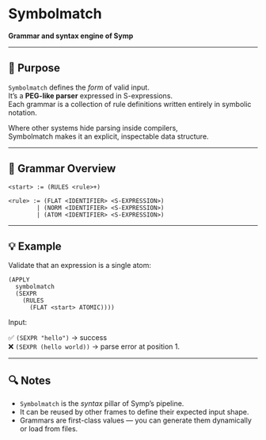 # Symbolmatch

**Grammar and syntax engine of Symp**

---

## 🧩 Purpose

`Symbolmatch` defines the *form* of valid input.  
It’s a **PEG-like parser** expressed in S-expressions.  
Each grammar is a collection of rule definitions written entirely in symbolic notation.

Where other systems hide parsing inside compilers,  
Symbolmatch makes it an explicit, inspectable data structure.

---

## 📘 Grammar Overview

```
<start> := (RULES <rule>+)

<rule> := (FLAT <IDENTIFIER> <S-EXPRESSION>)
        | (NORM <IDENTIFIER> <S-EXPRESSION>)
        | (ATOM <IDENTIFIER> <S-EXPRESSION>)
```

---

## 💡 Example

Validate that an expression is a single atom:

```
(APPLY
  symbolmatch
  (SEXPR
    (RULES
      (FLAT <start> ATOMIC))))
```

Input:

✅ `(SEXPR "hello")` → success  
❌ `(SEXPR (hello world))` → parse error at position 1.  

---

## 🔍 Notes

* `Symbolmatch` is the *syntax* pillar of Symp’s pipeline.
* It can be reused by other frames to define their expected input shape.
* Grammars are first-class values — you can generate them dynamically or load from files.

